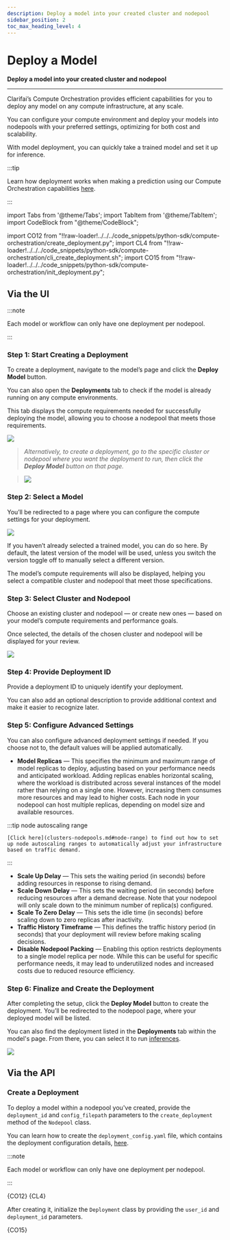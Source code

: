 ```yaml
---
description: Deploy a model into your created cluster and nodepool
sidebar_position: 2
toc_max_heading_level: 4
---
```


# Deploy a Model

**Deploy a model into your created cluster and nodepool**
<hr />

Clarifai’s Compute Orchestration provides efficient capabilities for you to deploy any model on any compute infrastructure, at any scale. 

You can configure your compute environment and deploy your models into nodepools with your preferred settings, optimizing for both cost and scalability.

With model deployment, you can quickly take a trained model and set it up for inference.

:::tip 

Learn how deployment works when making a prediction using our Compute Orchestration capabilities [here](https://docs.clarifai.com/compute/models/inference/). 

:::


import Tabs from '@theme/Tabs';
import TabItem from '@theme/TabItem';
import CodeBlock from "@theme/CodeBlock";

import CO12 from "!!raw-loader!../../../code_snippets/python-sdk/compute-orchestration/create_deployment.py";
import CL4 from "!!raw-loader!../../../code_snippets/python-sdk/compute-orchestration/cli_create_deployment.sh";
import CO15 from "!!raw-loader!../../../code_snippets/python-sdk/compute-orchestration/init_deployment.py";


## **Via the UI**

:::note

Each model or workflow can only have one deployment per nodepool.

:::

### Step 1: Start Creating a Deployment

To create a deployment, navigate to the model’s page and click the **Deploy Model** button.

You can also open the **Deployments** tab to check if the model is already running on any compute environments.

This tab displays the compute requirements needed for successfully deploying the model, allowing you to choose a nodepool that meets those requirements.

![ ](/img/compute-orchestration/compute-12.png)


> _Alternatively, to create a deployment, go to the specific cluster or nodepool where you want the deployment to run, then click the **Deploy Model** button on that page._
 
> _![ ](/img/compute-orchestration/compute-11.png)_

### Step 2: Select a Model

You’ll be redirected to a page where you can configure the compute settings for your deployment.

![ ](/img/compute-orchestration/compute-13.png)

If you haven’t already selected a trained model, you can do so here. By default, the latest version of the model will be used, unless you switch the version toggle off to manually select a different version.

The model’s compute requirements will also be displayed, helping you select a compatible cluster and nodepool that meet those specifications.

### Step 3: Select Cluster and Nodepool

Choose an existing cluster and nodepool — or create new ones — based on your model’s compute requirements and performance goals. 

Once selected, the details of the chosen cluster and nodepool will be displayed for your review.

![ ](/img/compute-orchestration/compute-14.png)

### Step 4: Provide Deployment ID

Provide a deployment ID to uniquely identify your deployment. 

You can also add an optional description to provide additional context and make it easier to recognize later.

### Step 5: Configure Advanced Settings

You can also configure advanced deployment settings if needed. If you choose not to, the default values will be applied automatically.

<a id="model-replica"></a>

- **Model Replicas** — This specifies the minimum and maximum range of model replicas to deploy, adjusting based on your performance needs and anticipated workload. Adding replicas enables horizontal scaling, where the workload is distributed across several instances of the model rather than relying on a single one. However, increasing them consumes more resources and may lead to higher costs. Each node in your nodepool can host multiple replicas, depending on model size and available resources.

:::tip node autoscaling range

    [Click here](clusters-nodepools.md#node-range) to find out how to set up node autoscaling ranges to automatically adjust your infrastructure based on traffic demand.

:::

- **Scale Up Delay** — This sets the waiting period (in seconds) before adding resources in response to rising demand.
- **Scale Down Delay** — This sets the waiting period (in seconds) before reducing resources after a demand decrease. Note that your nodepool will only scale down to the minimum number of replica(s) configured.
- **Scale To Zero Delay** — This sets the idle time (in seconds) before scaling down to zero replicas after inactivity.
- **Traffic History Timeframe** — This defines the traffic history period (in seconds) that your deployment will review before making scaling decisions.
- **Disable Nodepool Packing** — Enabling this option restricts deployments to a single model replica per node. While this can be useful for specific performance needs, it may lead to underutilized nodes and increased costs due to reduced resource efficiency.
   

### Step 6: Finalize and Create the Deployment

After completing the setup, click the **Deploy Model** button to create the deployment. You’ll be redirected to the nodepool page, where your deployed model will be listed.

You can also find the deployment listed in the **Deployments** tab within the model's page. From there, you can select it to run [inferences](https://docs.clarifai.com/compute/models/model-inference).

![ ](/img/compute-orchestration/compute-14-1.png)

## **Via the API**

### Create a Deployment

To deploy a model within a nodepool you've created, provide the `deployment_id` and `config_filepath` parameters to the `create_deployment` method of the `Nodepool` class.

You can learn how to create the `deployment_config.yaml` file, which contains the deployment configuration details, [here](clusters-nodepools.md#set-up-project-directory).

:::note

Each model or workflow can only have one deployment per nodepool.

:::

<Tabs groupId="code">
<TabItem value="python" label="Python">
    <CodeBlock className="language-python">{CO12}</CodeBlock>
</TabItem>
<TabItem value="bash" label="CLI">
    <CodeBlock className="language-yaml">{CL4}</CodeBlock>
</TabItem>
</Tabs>

After creating it, initialize the `Deployment` class by providing the `user_id` and `deployment_id` parameters. 

<Tabs groupId="code">
<TabItem value="python" label="Python">
    <CodeBlock className="language-python">{CO15}</CodeBlock>
</TabItem>
</Tabs>


